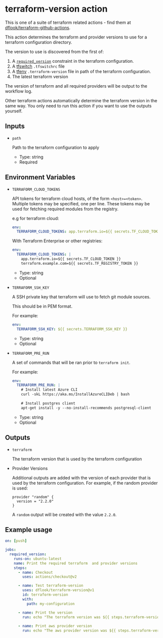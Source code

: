 # terraform-version action

This is one of a suite of terraform related actions - find them at [dflook/terraform-github-actions](https://github.com/dflook/terraform-github-actions).

This action determines the terraform and provider versions to use for a terraform configuration directory.

The version to use is discovered from the first of:
1. A [`required_version`](https://www.terraform.io/docs/configuration/terraform.html#specifying-a-required-terraform-version)
   constraint in the terraform configuration.
2. A [tfswitch](https://warrensbox.github.io/terraform-switcher/) `.tfswitchrc` file
3. A [tfenv](https://github.com/tfutils/tfenv) `.terraform-version` file in path of the terraform
   configuration.
4. The latest terraform version

The version of terraform and all required providers will be output to the workflow log.

Other terraform actions automatically determine the terraform version
in the same way. You only need to run this action if you want to use the
outputs yourself.

## Inputs

* `path`

  Path to the terraform configuration to apply

  - Type: string
  - Required

## Environment Variables

* `TERRAFORM_CLOUD_TOKENS`

  API tokens for terraform cloud hosts, of the form `<host>=<token>`. Multiple tokens may be specified, one per line.
  These tokens may be used for fetching required modules from the registry.

  e.g for terraform cloud:
  ```yaml
  env:
    TERRAFORM_CLOUD_TOKENS: app.terraform.io=${{ secrets.TF_CLOUD_TOKEN }}
  ```

  With Terraform Enterprise or other registries:
  ```yaml
  env:
    TERRAFORM_CLOUD_TOKENS: |
      app.terraform.io=${{ secrets.TF_CLOUD_TOKEN }}
      terraform.example.com=${{ secrets.TF_REGISTRY_TOKEN }}
  ```

  - Type: string
  - Optional

* `TERRAFORM_SSH_KEY`

  A SSH private key that terraform will use to fetch git module sources.

  This should be in PEM format.

  For example:
  ```yaml
  env:
    TERRAFORM_SSH_KEY: ${{ secrets.TERRAFORM_SSH_KEY }}
  ```

  - Type: string
  - Optional

* `TERRAFORM_PRE_RUN`

  A set of commands that will be ran prior to `terraform init`.

  For example:
  ```yaml
  env:
    TERRAFORM_PRE_RUN: |
      # Install latest Azure CLI
      curl -skL https://aka.ms/InstallAzureCLIDeb | bash
      
      # Install postgres client
      apt-get install -y --no-install-recommends postgresql-client
  ```

  - Type: string
  - Optional

## Outputs

* `terraform`

  The terraform version that is used by the terraform configuration

* Provider Versions

  Additional outputs are added with the version of each provider that
  is used by the terraform configuration. For example, if the random
  provider is used:

  ```hcl
  provider "random" {
    version = "2.2.0"
  }
  ```

  A `random` output will be created with the value `2.2.0`.

## Example usage

```yaml
on: [push]

jobs:
  required_version:
    runs-on: ubuntu-latest
    name: Print the required terraform  and provider versions
    steps:
      - name: Checkout
        uses: actions/checkout@v2

      - name: Test terraform-version
        uses: dflook/terraform-version@v1
        id: terraform-version
        with:
          path: my-configuration

      - name: Print the version
        run: echo "The terraform version was ${{ steps.terraform-version.outputs.terraform }}"
        
      - name: Print aws provider version
        run: echo "The aws provider version was ${{ steps.terraform-version.outputs.aws }}"        
```
